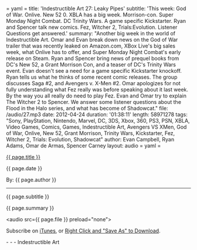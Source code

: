 = yaml =
title: 'Indestructible Art 27: Leaky Pipes'
subtitle: 'This week: God of War. Onlive. New 52 0. XBLA has a big week. Morrison-con. Super Monday Night Combat. DC Trinity Wars. A game specific Kickstarter. Ryan and Spencer talk new comics. Fez, Witcher 2, Trials:Evolution. Listener Questions get answered.'
summary: "Another big week in the world of Indestructible Art. Omar and Evan break down news on the God of War trailer that was recently leaked on Amazon.com, XBox Live's big sales week, what Onlive has to offer, and Super Monday Night Combat's early release on Steam. Ryan and Spencer bring news of prequel books from DC's New 52, a Grant Morrison Con, and a teaser of DC's Trinity Wars event. Evan doesn't see a need for a game specific Kickstarter knockoff. Ryan tells us what he thinks of some recent comic releases. The group discusses Saga #2, and Avengers v. X-Men #2. Omar apologizes for not fully understanding what Fez really was before speaking about it last week. By the way you all really do need to play Fez. Evan and Omar try to explain The Witcher 2 to Spencer. We answer some listener questions about the Flood in the Halo series, and what has become of Shadowcat."
file: /audio/27.mp3
date: 2012-04-24
duration: '01:38:11'
length: 58971278
tags: "Sony, PlayStation, Nintendo, Marvel, DC, 3DS, Xbox, 360, PS3, PSN, XBLA, Video Games, Comics, Games, Indestructible Art, Avengers VS XMen, God of War, Onlive, New 52, Grant Morrison, Trinity Wars, Kickstarter, Fez, Witcher 2, Trials: Evolution, Shadowcat"
author: Evan Campbell, Ryan Adams, Omar de Armas, Spencer Carney
layout: audio
= yaml =

<a href="{{ page.url }}" class='postTitleLink'><p class='postTitle'>{{ page.title }}</p></a>
<p class='postPublished'>{{ page.date }}</p>
<p class='postAuthor'>By: {{ page.author }}</p>
<hr>
<p class='podcastSummary'>{{ page.subtitle }}</p>

<p class='podcastSummary'>{{ page.summary }}</p>

<audio src={{ page.file }} preload="none"></audio>
<p class='subLinks'>Subscribe on <a href='http://bit.ly/iapodcast'>iTunes</a>, or <a href={{ page.file }}>Right Click and "Save As" to Download</a>.</p>
- - -
Indestructible Art
